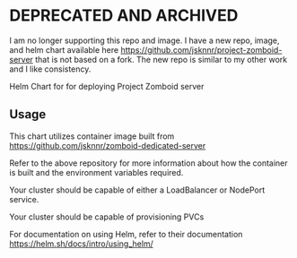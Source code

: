 # DEPRECATED AND ARCHIVED
I am no longer supporting this repo and image. I have a new repo, image, and helm chart available here https://github.com/jsknnr/project-zomboid-server that is not based on a fork. The new repo is similar to my other work and I like consistency.

Helm Chart for for deploying Project Zomboid server

## Usage
This chart utilizes container image built from https://github.com/jsknnr/zomboid-dedicated-server

Refer to the above repository for more information about how the container is built and the environment variables required.

Your cluster should be capable of either a LoadBalancer or NodePort service.

Your cluster should be capable of provisioning PVCs

For documentation on using Helm, refer to their documentation https://helm.sh/docs/intro/using_helm/
